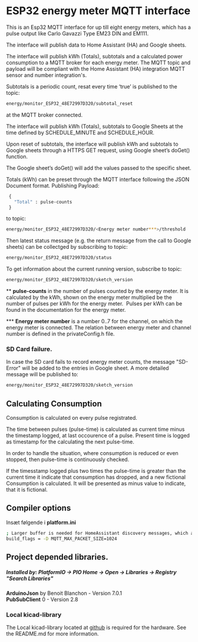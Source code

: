 #  ESP32 energy meter MQTT interface

This is an Esp32 MQTT interface for up till eight energy meters, which has a pulse output like
Carlo Gavazzi Type EM23 DIN and EM111.

The interface will publish data to Home Assistant (HA) and Google sheets.

The interface will publish kWh (Totals), subtotals and a calculated power consumption to a 
MQTT broker for each energy meter.
The MQTT topic and payload will be compliant with the Home Assistant (HA) integration
MQTT sensor and number integration's.

Subtotals is a periodic count, resat every time ‘true’ is published to the topic:
````bash
energy/monitor_ESP32_48E72997D320/subtotal_reset
````
at the MQTT broker connected.

The interface will publish kWh (Totals), subtotals to Google Sheets at the time defined by 
SCHEDULE_MINUTE and SCHEDULE_HOUR.

Upon reset of subtotals, the interface will publish kWh and subtotals to Google sheets through
a HTTPS GET request, using Google sheet’s doGet() function.

The Google sheet’s doGet() will add the values passed to the specific sheet.

Totals (kWh) can be preset through the MQTT interface following the JSON Document format.
Publishing Payload:
````bash
 {
   "Total" : pulse-counts
 }
````

to topic: 
````bash
energy/monitor_ESP32_48E72997D320/<Energy meter number***>/threshold
````

Then latest status message (e.g. the return message from the call to Google sheets) can be collectged
by subscribing to topic:
````bash
energy/monitor_ESP32_48E72997D320/status
````

To get information about the current running version, subscribe to topic:
````bash
energy/monitor_ESP32_48E72997D320/sketch_version
````

** **pulse-counts** in the number of pulses counted by the energy meter. It is calculated by the kWh,
shown on the energy meter multiplied be the number of pulses per kWh for the energy meter. 
 Pulses per kWh can be found in the documentation for the energy meter.

*** **Energy meter number** is a number 0..7 for the channel, on which the energy meter is connected.
The relation between energy meter and channel number is defined in the privateConfig.h file.

### SD Card failure.

In case the SD card fails to record energy meter counts, the message "SD-Error" will be added to the entries in Google sheet. A more detailed message will be published to:
````bash
energy/monitor_ESP32_48E72997D320/sketch_version
````

## Calculating Consumption
Consumption is calculated on every pulse registrated. 

The time between pulses (pulse-time) is calculated as current time minus the timestamp logged, at last occourence of a pulse. Present time is logged as timestamp for the calculating the next pulse-time.

In order to handle the situation, where consumption is reduced or even stopped, then pulse-time is continuously checked.

If the timesstamp logged plus two times the pulse-time is greater than the current time it indicate that consumption has dropped, and a new fictional Consumption is calculated. It will be presented as minus value to indicate, that it is fictional.

## Compiler options
Insæt følgende i **platform.ini**

````bash
; Larger buffer is needed for HomeAssistant discovery messages, which are quite large
build_flags = -D MQTT_MAX_PACKET_SIZE=1024
``````
## Project depended libraries.
##### Installed by: PlatformIO -> PIO Home -> Open -> Libraries -> Registry "Search Libraries"
**ArduinoJson** by Benoit Blanchon  - Version 7.0.1<br>
**PubSubClient** 0                  - Version 2.8

### Local kicad-library
The Local kicad-library located at [github](https://github.com/sbv1307/kicad-library) is required for the hardware. See the README.md for more information. 
